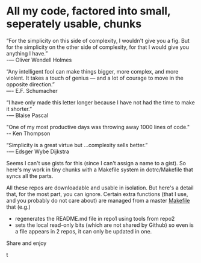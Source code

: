 #  All my code, factored into small, seperately usable, chunks 

“For the simplicity on this side of complexity, I wouldn't give you a fig. But for the simplicity on the other side of complexity, for that I would give you anything I have.”  
-― Oliver Wendell Holmes

“Any intelligent fool can make things bigger, more complex, and more violent. It takes a touch of genius — and a lot of courage to move in the opposite direction.”  
―- E.F. Schumacher

“I have only made this letter longer because I have not had the time to make it shorter.”    
-— Blaise Pascal

"One of my most productive days was throwing away 1000 lines of code."  
-- Ken Thompson

“Simplicity is a great virtue but ...complexity sells better.”   
-― Edsger Wybe Dijkstra

Seems I can't use gists for this (since I can't assign a name to a gist). So here's my work in tiny chunks with a Makefile system in dotrc/Makefile that syncs all the parts.

All these repos are downloadable and usable in isolation. But here's a detail that, for the most part, you can ignore. Certain extra functions (that I use, and you probably do not care about) are   managed from a master [Makefile](../Makefile) that (e.g.) 

- regenerates the README.md file in repo1 using tools from repo2 
- sets the local read-only bits (which are not shared by Github) so even is a file appears in 2 repos, it can only be updated in one.

Share and enjoy

t
